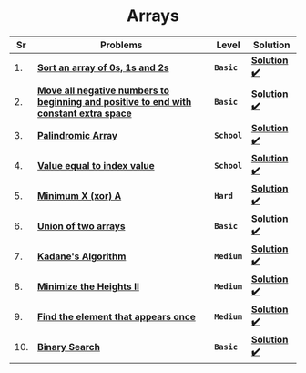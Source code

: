 <div align = "center">

# Arrays

| Sr  | Problems                                                                                                                                                                                     | Level        | Solution                                                                                                                                                                                      |
| --- | -------------------------------------------------------------------------------------------------------------------------------------------------------------------------------------------- | ------------ | --------------------------------------------------------------------------------------------------------------------------------------------------------------------------------------------- |
| 1.  | [**Sort an array of 0s, 1s and 2s**](https://practice.geeksforgeeks.org/problems/sort-an-array-of-0s-1s-and-2s4231/1#)                                                                       | **`Basic`**  | [**Solution ✔️**](https://github.com/swayamterode/Codes/blob/main/Platform/GeeksforGeeks/Arrays/001.Sort%20an%20array%20of%200s%2C%201s%20and%202s.cpp)                                       |
| 2.  | [**Move all negative numbers to beginning and positive to end with constant extra space**](https://www.geeksforgeeks.org/move-negative-numbers-beginning-positive-end-constant-extra-space/) | **`Basic`**  | [**Solution ✔️**](https://github.com/swayamterode/Codes/blob/main/Platform/GeeksforGeeks/Arrays/002.Move_all_negative_numbers_to_beginning_and_positive_to_end_with_constant_extra_space.cpp) |
| 3.  | [**Palindromic Array**](https://practice.geeksforgeeks.org/problems/palindromic-array-1587115620/1/?page=1&curated[]=7&sortBy=submissions)                                                   | **`School`** | [**Solution ✔️**](https://github.com/swayamterode/Codes/blob/main/Platform/GeeksforGeeks/Arrays/003.Palindromic_Array.cpp)                                                                    |
| 4.  | [**Value equal to index value**](https://practice.geeksforgeeks.org/problems/value-equal-to-index-value1330/1/?page=1&curated[]=7&sortBy=submissions)                                        | **`School`** | [**Solution ✔️**](https://github.com/swayamterode/Codes/blob/main/Platform/GeeksforGeeks/Arrays/Value%20equal%20to%20index%20value.cpp)                                                       |
| 5.  | [**Minimum X (xor) A**](https://practice.geeksforgeeks.org/problems/x-xor-a-is-minimum-and-set-bits-in-x-b/1#)                                                                               | **`Hard`**   | [**Solution ✔️**](<https://github.com/swayamterode/Codes/blob/main/Platform/GeeksforGeeks/Arrays/004.Minimum_X_(xor)_A.cpp>)                                                                  |
| 6.  | [**Union of two arrays**](https://practice.geeksforgeeks.org/problems/union-of-two-arrays3538/1)                                                                                             | **`Basic`**  | [**Solution ✔️**](https://github.com/swayamterode/Codes/blob/main/Platform/GeeksforGeeks/Arrays/005.Union_of_two_arrays.cpp)                                                                  |
| 7.  | [**Kadane's Algorithm**](https://practice.geeksforgeeks.org/problems/kadanes-algorithm-1587115620/1#)                                                                                        | **`Medium`** | [**Solution ✔️**](https://github.com/swayamterode/Codes/blob/main/Platform/GeeksforGeeks/Arrays/007.Kadane's%20Algorithm.cpp)                                                                 |
| 8.  | [**Minimize the Heights II**](https://practice.geeksforgeeks.org/problems/minimize-the-heights3351/1#)                                                                                       | **`Medium`** | [**Solution ✔️**](https://github.com/swayamterode/Codes/blob/main/Platform/GeeksforGeeks/Arrays/008.Minimize_the_Heights_II.cpp)                                                              |
| 9.  | [**Find the element that appears once**](https://practice.geeksforgeeks.org/problems/element-appearing-once2552/1#)                                                                          | **`Medium`** | [**Solution ✔️**](https://github.com/swayamterode/Codes/blob/main/Platform/GeeksforGeeks/Arrays/009.Find_the_element_that_appears_once.cpp)                                                   |
| 10. | [**Binary Search**](https://practice.geeksforgeeks.org/problems/binary-search-1587115620/1/?page=1&curated[]=1&sortBy=submissions#)                                                          | **`Basic`**  | [**Solution ✔️**](https://github.com/swayamterode/Codes/blob/main/Platform/GeeksforGeeks/Arrays/010.Binary_Search.cpp)                                                                        |

</div>
